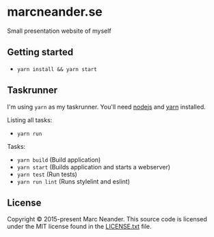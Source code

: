 # marcneander.se
Small presentation website of myself

## Getting started
- `yarn install && yarn start`

## Taskrunner
I'm using `yarn` as my taskrunner. You'll need [nodejs](https://nodejs.org/) and [yarn](https://yarnpkg.com) installed.

Listing all tasks:
- `yarn run`

Tasks:
- `yarn build` (Build application)
- `yarn start` (Builds application and starts a webserver)
- `yarn test` (Run tests)
- `yarn run lint` (Runs stylelint and eslint)


## License

Copyright © 2015-present Marc Neander. This source code is licensed under the MIT
license found in the [LICENSE.txt](https://github.com/marcneander/marcneander.se/blob/master/LICENSE)
file.